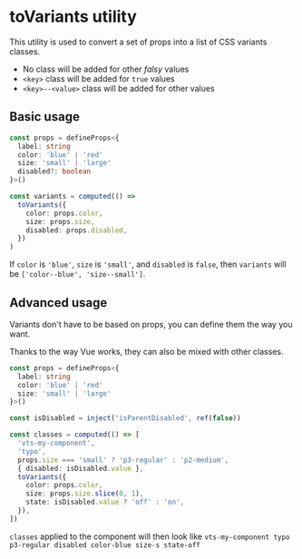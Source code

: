 # toVariants utility

This utility is used to convert a set of props into a list of CSS variants classes.

- No class will be added for other _falsy_ values
- `<key>` class will be added for `true` values
- `<key>--<value>` class will be added for other values

## Basic usage

```ts
const props = defineProps<{
  label: string
  color: 'blue' | 'red'
  size: 'small' | 'large'
  disabled?: boolean
}>()

const variants = computed(() =>
  toVariants({
    color: props.color,
    size: props.size,
    disabled: props.disabled,
  })
)
```

If `color` is `'blue'`, `size` is `'small'`, and `disabled` is `false`,
then `variants` will be `['color--blue', 'size--small']`.

## Advanced usage

Variants don't have to be based on props, you can define them the way you want.

Thanks to the way Vue works, they can also be mixed with other classes.

```ts
const props = defineProps<{
  label: string
  color: 'blue' | 'red'
  size: 'small' | 'large'
}>()

const isDisabled = inject('isParentDisabled', ref(false))

const classes = computed(() => [
  'vts-my-component',
  'typo',
  props.size === 'small' ? 'p3-regular' : 'p2-medium',
  { disabled: isDisabled.value },
  toVariants({
    color: props.color,
    size: props.size.slice(0, 1),
    state: isDisabled.value ? 'off' : 'on',
  }),
])
```

`classes` applied to the component will then look like `vts-my-component typo p3-regular disabled color-blue size-s state-off`
